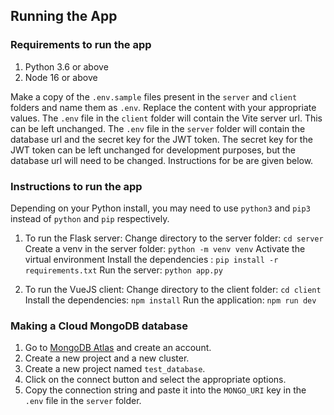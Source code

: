 ## Running the App

### Requirements to run the app
1. Python 3.6 or above
2. Node 16 or above

Make a copy of the `.env.sample` files present in the `server` and `client` folders and name them as `.env`.
Replace the content with your appropriate values.
The `.env` file in the `client` folder will contain the Vite server url. This can be left unchanged.
The `.env` file in the `server` folder will contain the database url and the secret key for the JWT token. The secret key for the JWT token can be left unchanged for development purposes, but the database url will need to be changed. Instructions for be are given below.


### Instructions to run the app
Depending on your Python install, you may need to use `python3` and `pip3` instead of `python` and `pip` respectively.

1. To run the Flask server: 
    Change directory to the server folder: `cd server`
    Create a venv in the server folder: `python -m venv venv`
    Activate the virtual environment
    Install the dependencies : `pip install -r requirements.txt`
    Run the server: `python app.py`

2. To run the VueJS client: 
    Change directory to the client folder: `cd client`
    Install the dependencies: `npm install`
    Run the application: `npm run dev`


### Making a Cloud MongoDB database
1. Go to [MongoDB Atlas](https://www.mongodb.com/cloud/atlas) and create an account.
2. Create a new project and a new cluster.
3. Create a new project named `test_database`.
4. Click on the connect button and select the appropriate options.
5. Copy the connection string and paste it into the `MONGO_URI` key in the `.env` file in the `server` folder.
